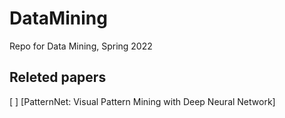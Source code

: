 DataMining
====
Repo for Data Mining, Spring 2022
## Releted papers
[ ]           [PatternNet: Visual Pattern Mining with Deep Neural Network]

 
